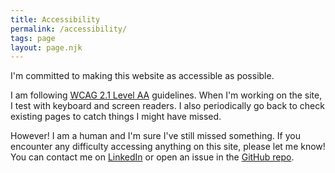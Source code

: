```yaml
---
title: Accessibility
permalink: /accessibility/
tags: page
layout: page.njk
---
```


I'm committed to making this website as accessible as possible.

I am following [WCAG 2.1 Level AA](https://www.w3.org/TR/WCAG21/) guidelines. When I'm working on the site, I test with keyboard and screen readers. I also periodically go back to check existing pages to catch things I might have missed.

However! I am a human and I'm sure I've still missed something. If you encounter any difficulty accessing anything on this site, please let me know! You can contact me on [LinkedIn](https://www.linkedin.com/in/michelle-enos/) or open an issue in the [GitHub repo](https://github.com/michelleenos/portfolio2022).
